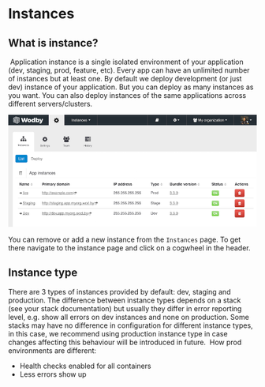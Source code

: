 # Instances

## What is instance?
​
Application instance is a single isolated environment of your application (dev, staging, prod, feature, etc). Every app can have an unlimited number of instances but at least one. By default we deploy development (or just dev) instance of your application. But you can deploy as many instances as you want. You can also deploy instances of the same applications across different servers/clusters.

![](../assets/instances.png)​

You can remove or add a new instance from the `Instances` page. To get there navigate to the instance page and click on a cogwheel in the header.

## Instance type

There are 3 types of instances provided by default: dev, staging and production. The difference between instance types depends on a stack (see your stack documentation) but usually they differ in error reporting level, e.g. show all errors on dev instances and none on production. Some stacks may have no difference in configuration for different instance types, in this case, we recommend using production instance type in case changes affecting this behaviour will be introduced in future.
​
How prod environments are different:

* Health checks enabled for all containers
* Less errors show up
